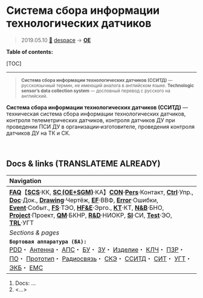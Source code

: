 # Система сбора информации технологических датчиков
> 2019.05.10 [🚀](../index/index.md) [despace](index.md) → **[OE](sc.md)**

**Table of contents:**

[TOC]

---

> <small>**Система сбора информации технологических датчиков (ССИТД)** — русскоязычный термин, не имеющий аналога в английском языке. **Technologic sensor’s data collection system** — дословный перевод с русского на английский.</small>

**Система сбора информации технологических датчиков (ССИТД)** — техническая система сбора информации технологических датчиков, контроля телеметрических датчиков, контроля датчиков ДУ при проведении ПСИ ДУ в организации‑изготовителе, проведения контроля датчиков ДУ на ТК и СК.



<p style="page-break-after:always"> </p>

## Docs & links (TRANSLATEME ALREADY)
|Navigation|
|:-|
|**[FAQ](faq.md)**【**[SCS](scs.md)**·КК, **[SC (OE+SGM)](sc.md)**·КА】**[CON](contact.md)·[Pers](person.md)**·Контакт, **[Ctrl](control.md)**·Упр., **[Doc](doc.md)**·Док., **[Drawing](drawing.md)**·Чертёж, **[EF](ef.md)**·ВВФ, **[Error](error.md)**·Ошибки, **[Event](event.md)**·Событ., **[FS](fs.md)**·ТЭО, **[HF&E](hfe.md)**·Эрго., **[KT](kt.md)**·КТ, **[N&B](nnb.md)**·БНО, **[Project](project.md)**·Проект, **[QM](qm.md)**·БКНР, **[R&D](rnd.md)**·НИОКР, **[SI](si.md)**·СИ, **[Test](test.md)**·ЭО, **[TRL](trl.md)**·УГТ|
|*Sections & pages*|
|**`Бортовая аппаратура (БА):`**<br> [PDD](pdd.md)・ [Антенна](antenna.md)・ [АПС](hns.md)・ [БУ](eas.md)・ [ЗУ](ds.md)・ [Изделие](unit.md)・ [КЛЧ](clean_lvl.md)・ [ПЗР](fov.md)・ [ПО](soft.md)・ [Прототип](prototype.md)・ [Радиосвязь](comms.md)・ [СКЭ](elmsys.md)・ [ССИТД](tsdcs.md)・ [СИТ](etedp.md)・ [УГТ](trl.md)・ [ЭКБ](elc.md)・ [EMC](emc.md)|

   1. Docs: …
   1. <…>
